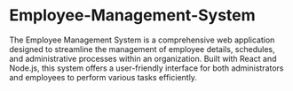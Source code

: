 # Employee-Management-System
The Employee Management System is a comprehensive web application designed to streamline the management of employee details, schedules, and administrative processes within an organization. Built with React and Node.js, this system offers a user-friendly interface for both administrators and employees to perform various tasks efficiently.
